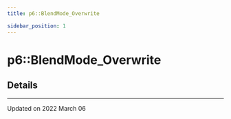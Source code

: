 ```yaml
---
title: p6::BlendMode_Overwrite

sidebar_position: 1
---
```


# p6::BlendMode_Overwrite





## Details
-------------------------------

Updated on 2022 March 06